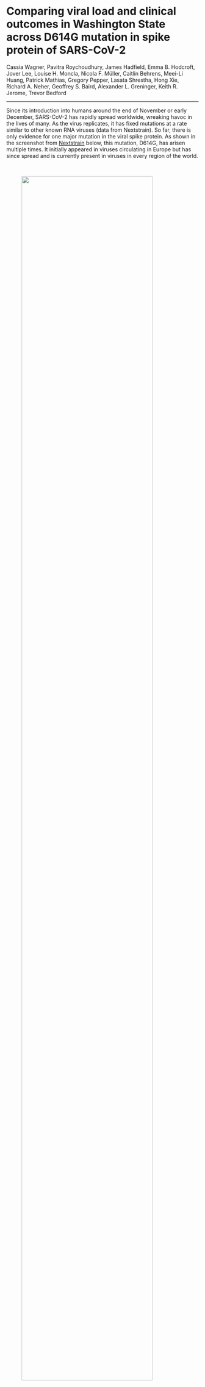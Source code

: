 # Comparing viral load and clinical outcomes in Washington State across D614G mutation in spike protein of SARS-CoV-2

Cassia Wagner, Pavitra Roychoudhury, James Hadfield, Emma B. Hodcroft, Jover Lee, Louise H. Moncla, Nicola F. Müller, Caitlin Behrens, Meei-Li Huang, Patrick Mathias, Gregory Pepper, Lasata Shrestha, Hong Xie, Richard A. Neher, Geoffrey S. Baird, Alexander L. Greninger, Keith R. Jerome, Trevor Bedford

-------------------------------------------

Since its introduction into humans around the end of November or early December, SARS-CoV-2 has rapidly spread worldwide, wreaking havoc in the lives of many.
As the virus replicates, it has fixed mutations at a rate similar to other known RNA viruses (data from Nextstrain).
So far, there is only evidence for one major mutation in the viral spike protein.
As shown in the screenshot from [Nextstrain](https://nextstrain.org/ncov/global/2020-05-01?c=gt-S_614) below, this mutation, D614G, has arisen multiple times.
It initially appeared in viruses circulating in Europe but has since spread and is currently present in viruses in every region of the world.

<br>

<figure>
	<a id="nextstrain:D614G"></a>
	<img style="width:90%;" src="figures/nextstrain_d614g_2020-05-01.PNG" alt="">
</figure>

<br>

Here, we use SARS-CoV-2 genomes from patients in Washington State to explore whether or not the Spike: D614G mutation has any impact on replication potential of the virus or clinical outcomes of patients infected by the virus.
We find preliminary evidence of increased viral load and lower age of infection for viruses with the D614G spike protein mutation. We do not find convincing evidence for a difference in clinical outcomes among patients infected with viruses containing this mutation.  

## SARS-CoV-2 replication fitness assessed by viral load and patient age across D614G spike protein mutation

We analyzed 808 SARS-CoV-2 genomes collected between March 3 and April 8 from patients in Washington.
These genomes were classified as belonging to clade D if they had an aspartic acid at position 614 in the viral spike protein or as belonging to clade G if they contained a glycine at spike protein position 614.
401 sequences were classified into clade D, and 407 sequences were classified into clade G.
Early in March, the majority of circulating viruses belonged to clade D, but clade G viruses dominated later in March. By early April, almost all sequences belonged to clade G (Fig. 1).

<br>

<figure>
	<a id="fig:clade-time"></a>
	<img style="width:90%;" src="figures/clade-by-date_UW.png" alt="">
  <figcaption>Figure 1: SARS-CoV-2 samples in Washington from March 3 to April 8. Samples are classified into clades D or G according to amino acid at position 614 in the spike protein.
  </figcaption>
</figure>

<br><br>

We hypothesized that if D614G functionally improved virus replication, patients infected with viruses containing this mutation would have increased viral loads.
Using cycle threshold (Ct) from polymerase chain reaction (PCR) assays as a measurement of viral load, we found that patients with clade D viruses had an average Ct of 19.81 while patients with clade G viruses had an average Ct of 18.23.
This difference in means was statistically significant by a Student's t-test (p-value: 4e-12).
The Wilcoxon Rank Sum test also identified a significant difference in Ct between clade G and clade D (p-value: 2e-12).

We also hypothesized that if D614G increased viral load, the average age of symptomatic patients would decrease.
With increased viral load, infected individuals would expose other people to higher doses of SARS-CoV-2. With an increased dose of the virus, younger, typically healthier, individuals would be more likely to develop an infection.

Among patients in Washington with sequenced SARS-CoV-2 genomes, we found a difference in average infected age across clade.
For clade D viruses, the average age of infected individuals was 56.9. For clade G viruses, the average age of infected individuals was 52.7.
These differences in age were significant by both Student's T-test (p-value: 0.003) and Wilcoxon Rank Sum test (p-value: 0.004).

Note: Age data was reported in a decade bin and converted to a continuous variable for analysis.

However, since time is correlated with clade (Fig. 1), we were concerned that the difference in age across clade could be due to time bias.
The Life Care Center, a nursing home in Kirkland, Washington, had an outbreak of COVID-19 in early March, and this could be biasing the average age of infection in clade D.
Additionally, in early March, we had only just become aware that SARS-CoV-2 was circulating in the community in Washington, so people presenting for clinical care might have more advanced infections and higher Ct's than patients later in the month.
We compared Ct and age across clade by time and found that early in March, the Ct and age were higher for both clades as compared to later timepoints (Fig. 2).

<br>

<figure>
	<a id="fig:age-ct-time"></a>
	<img style="width:90%;" src="figures/ct-age-by-week_UW.png" alt="">
  <figcaption>Figure 2: Age and average Ct by clade from March 3-April 8 (A) Horizontal dot plots of average Ct by clade over time. Black dots represent the mean and bars show two standard deviations from the mean. (B) Horizontal dot plots of age by clade over time. Age was given by decade bin and vertically jittered for visualization.
  </figcaption>
</figure>

<br><br>

Therefore, we decided to restrict the analysis to samples collected from March 10-27 as then viruses from both clades were circulating in Washington.
From samples collected between March 10-27, the average Ct was 19.56 for patients with viruses in clade D, and the average Ct was 18.33 for patients with viruses in clade G (Fig. 3A).
These difference in average Ct were significant by Student's t-test (p-value: 1e-06) and Wilcoxon Rank Sum test (p-value: 9e-07).

In this timeframe, the average age of patients with viruses in clade D was 55.9 and the average age was 51.9 for patients with viruses in clade G.
By Student's t-test and Wilcoxon Rank Sum test, these differences in age were significant at p-value's 0.015 and 0.017 respectively (Fig. 3B).

<br>

<figure>
	<a id="fig:age-ct-clade"></a>
	<img style="width:50%;" src="figures/ct-age-clade_UW.png" alt="">
  <figcaption>Figure 3: Average Ct and age by clade from March 10-27. (A) Violin plots of average Ct by clade for samples from patients in Washington between March 10-27. Dots represent the mean and bars show two standard deviations from the mean. (B) Horizontal dot plot of age by clade for samples from patients in Washington between March 10-27. Age was given by decade bin and vertically jittered for visualization.
  </figcaption>
</figure>

<br><br>

These are preliminary finding that requires further verification and should be followed by laboratory experiments comparing replication potential of these mutations _in vitro_.
However, the lower average Ct and lower age seen in patients with viruses in clade G is consistent with increased replication potential conferred by the Spike: D614G mutation.
If real, increased viral replication could impact in clinical severity, so we examined the clinical records of patients from whom the SARS-CoV-2 samples were collected.

## Clinical outcomes across SARS-CoV-2 D614G spike protein mutation

We reviewed 175 charts of patients in the UW Medicine Network from whom sequenced SARS-CoV-2 genomes were sampled.
Clinical record review was limited to theses patients as the IRB only covered electronic health record access for patients in the UW Medicine Network.
In UW Medicine patients, samples were collected from March 5 and April 8; 82 of these patients were infected with SARS-CoV-2 from clade D, and 93 patients were infected with the clade G virus.
Table 1 summarizes the clinical variables pulled during chart review.

Table 1. Clinical characteristics of patients in the UW Medicine Network with SARS-CoV-2 genomes available.
| Sex        | Age                 | Status         | Care type       | Critical care admission | Active cancer or immunocompromised |
|------------|---------------------|----------------|-----------------|-------------------------|------------------------------------|
| Female: 86 | Range: 10-19 to 90+ | Deceased: 13   | Inpatient: 40   | Yes: 9                  | Yes: 19                            |
| Male: 89   | Median: 51-60       | Recovered: 162 | Outpatient: 135 | No: 165                 | No: 156                            |

<br>

We repeated the analyses performed on all sequences in this subset of patients for whom clinical data was available.

As shown in Figure 4A, the average Ct for patients with viruses from clade D was 18.83, and the average Ct for patients with viruses from clade G was 17.99.
This was not a statistically significant difference, according to Student's t-test (p-value: 0.066) or Wilcoxon Rank Sum test (p-value: 0.056).
Considering the lower p-value's, it is possible that an actual difference in Ct exists, but we do not have enough samples to detect that difference.

The average age of patients with viruses from clade D was 55.5, and the average age of patients with viruses from clade G was 52.5 (Fig. 4B).
Again, this difference in age was not significant (Student's t-test: p-value 0.32, Wilcoxon Rank Sum test: p-value 0.33).

These p-values are quite large, so it is unlikely that with increased samples we would detect a difference in age for patients with the Spike: D614G mutation.
However, the UW Medicine Network and the patients it serves are distinct from other healthcare systems in Washington.
The patients served by UW Medicine may not represent the larger patient population in Washington.
Thus, the absence of an age difference in patients infected with viruses from clade G vs. clade D in this subset of individuals does not necessarily discount the result from a larger dataset.

<br>

<figure>
	<a id="fig:age-ct-clade-clinical"></a>
	<img style="width:50%;" src="figures/ct-age-clade__UW_clinical.png" alt="">
  <figcaption>Figure 4: Average Ct and age by clade for patients in UW Medicine Network. (A) Violin plots of average Ct by clade for samples from patients in the UW Medicine system. Dots represent the mean and bars show two standard deviations from the mean. (B) Horizontal dot plot of age by clade for samples from patients in UW Medicine System. Age was reported by decade bin and vertically jittered for visualization.
  </figcaption>
</figure>

<br><br>

Next, we used Chi-squared tests, or where appropriate the Fisher Exact test, to compare proportions of female vs. male, immunocompromised or active cancer, deceased, inpatient vs. outpatient, and critical care admission across clades.
There was no statistically significant difference in female vs. male by clade (p-value: 0.11), nor was there a significant difference in the proportion of immunocompromised patients or patients with active cancer by clade (p-value: 0.21).
These results were expected.
In immunocompromised individuals the virus already has a comparative advantage with host defenses down, so an increase in viral fitness would be less likely to be observed.

There was also no statistically significant difference in the proportion of deceased (p-value: 0.81) or who required critical care (p-value: 0.74) across clade.
Not all patients who die from COVID-19 are placed in critical care, however; some patients with other advanced conditions choose to focus on comfort care rather than pursuing aggressive treatment.
Therefore, we lumped patients who died from COVID-19 or who required critical care and performed a Chi-Squared test, and still no found no statistically significant difference across clade (p-value: 0.44).

We did find a significant difference in proportion of inpatient vs. outpatient across clade (p-value = 0.038)
The proportion of inpatient individuals with a virus in clade D was 0.30, and the proportion of inpatient individuals with a virus in clade G was 0.16.

Clade D definitely precedes clade G in time, and it's possible that physicians had a lower clinical threshold for hospitalization early in the outbreak as compared to later, which would explain this difference.
Restricting the data to samples to collected between March 10-27, the same time frame used to analyzed all sequences data, we found no significant difference in the proportion inpatient vs. outpatient by clade (p-value: 0.24).

These results taken together suggest that we find no difference in clinical severity of COVID-19 due to the spike mutation D614G in SARS-CoV-2.
